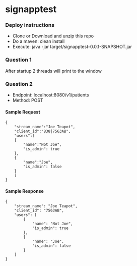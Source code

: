 # signapptest

### Deploy instructions 
- Clone or Download and unzip this repo
- Do a maven: clean install
- Execute: java -jar target/signapptest-0.0.1-SNAPSHOT.jar

### Question 1
After startup 2 threads will print to the window

### Question 2

- Endpoint: localhost:8080/v1/patients
- Method: POST

#### Sample Request
```
{
	"stream_name":"Joe Teapot",
	"client_id":"838|7563AB",
	"users":[
	{
		"name":"Not Joe",
		"is_admin": true
	},
	{
		"name":"Joe",
		"is_admin": false
	}
	]
}
```

#### Sample Response
```
{
    "stream_name": "Joe Teapot",
    "client_id": "7563AB",
    "users": [
        {
            "name": "Not Joe",
            "is_admin": true
        },
        {
            "name": "Joe",
            "is_admin": false
        }
    ]
}
```
